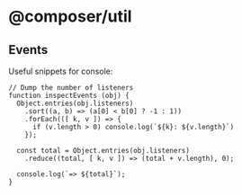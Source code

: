# @composer/util

## Events

Useful snippets for console:

```
// Dump the number of listeners
function inspectEvents (obj) {
  Object.entries(obj.listeners)
    .sort((a, b) => (a[0] < b[0] ? -1 : 1))
    .forEach(([ k, v ]) => { 
      if (v.length > 0) console.log(`${k}: ${v.length}`)
    });

  const total = Object.entries(obj.listeners)
    .reduce((total, [ k, v ]) => (total + v.length), 0);

  console.log(`=> ${total}`);
}
```